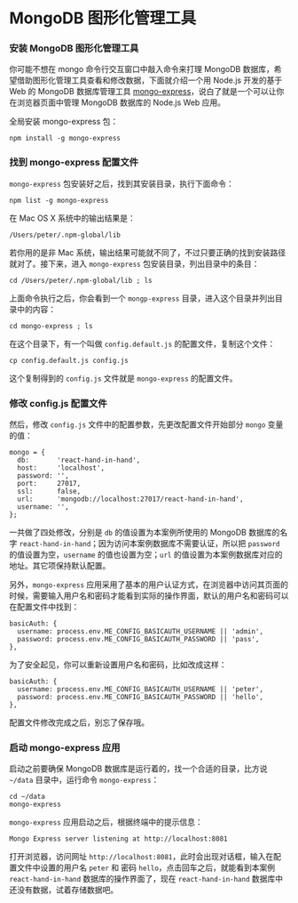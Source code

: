 # MongoDB 图形化管理工具

### 安装 MongoDB 图形化管理工具

你可能不想在 mongo 命令行交互窗口中敲入命令来打理 MongoDB 数据库，希望借助图形化管理工具查看和修改数据，下面就介绍一个用 Node.js 开发的基于 Web 的 MongoDB 数据库管理工具 [mongo-express](https://github.com/mongo-express/mongo-express)，说白了就是一个可以让你在浏览器页面中管理 MongoDB 数据库的 Node.js Web 应用。

全局安装 mongo-express 包：

```
npm install -g mongo-express
```

### 找到 mongo-express 配置文件

`mongo-express` 包安装好之后，找到其安装目录，执行下面命令：

```
npm list -g mongo-express
```

在 Mac OS X 系统中的输出结果是：

```
/Users/peter/.npm-global/lib
```

若你用的是非 Mac 系统，输出结果可能就不同了，不过只要正确的找到安装路径就对了。接下来，进入 `mongo-express` 包安装目录，列出目录中的条目：

```
cd /Users/peter/.npm-global/lib ; ls
```

上面命令执行之后，你会看到一个 `mongp-express` 目录，进入这个目录并列出目录中的内容：

```
cd mongo-express ; ls
```

在这个目录下，有一个叫做 `config.default.js` 的配置文件，复制这个文件：

```
cp config.default.js config.js
```

这个复制得到的 `config.js` 文件就是 `mongo-express` 的配置文件。

### 修改 config.js 配置文件

然后，修改 `config.js` 文件中的配置参数，先更改配置文件开始部分 `mongo` 变量的值：

```
mongo = {
  db:       'react-hand-in-hand',
  host:     'localhost',
  password: '',
  port:     27017,
  ssl:      false,
  url:      'mongodb://localhost:27017/react-hand-in-hand',
  username: '',
};
```

一共做了四处修改，分别是 `db` 的值设置为本案例所使用的 MongoDB 数据库的名字 `react-hand-in-hand`；因为访问本案例数据库不需要认证，所以把 `password` 的值设置为空，`username` 的值也设置为空；`url` 的值设置为本案例数据库对应的地址。其它项保持默认配置。

另外，`mongo-express` 应用采用了基本的用户认证方式，在浏览器中访问其页面的时候，需要输入用户名和密码才能看到实际的操作界面，默认的用户名和密码可以在配置文件中找到：

```
basicAuth: {
  username: process.env.ME_CONFIG_BASICAUTH_USERNAME || 'admin',
  password: process.env.ME_CONFIG_BASICAUTH_PASSWORD || 'pass',
},
```

为了安全起见，你可以重新设置用户名和密码，比如改成这样：

```
basicAuth: {
  username: process.env.ME_CONFIG_BASICAUTH_USERNAME || 'peter',
  password: process.env.ME_CONFIG_BASICAUTH_PASSWORD || 'hello',
},
```

配置文件修改完成之后，别忘了保存哦。

### 启动 mongo-express 应用

启动之前要确保 MongoDB 数据库是运行着的，找一个合适的目录，比方说 `~/data` 目录中，运行命令 `mongo-express`：

```
cd ~/data
mongo-express
```

`mongo-express` 应用启动之后，根据终端中的提示信息：

```
Mongo Express server listening at http://localhost:8081
```

打开浏览器，访问网址 `http://localhost:8081`，此时会出现对话框，输入在配置文件中设置的用户名 `peter` 和 密码 `hello`，点击回车之后，就能看到本案例 `react-hand-in-hand` 数据库的操作界面了，现在 `react-hand-in-hand` 数据库中还没有数据，试着存储数据吧。
